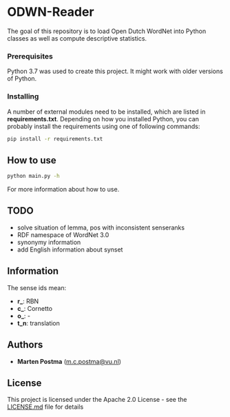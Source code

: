 # ODWN-Reader

The goal of this repository is to load Open Dutch WordNet
into Python classes as well as compute descriptive statistics.

### Prerequisites
Python 3.7 was used to create this project. It might work with older versions of Python.

### Installing

A number of external modules need to be installed, which are listed in **requirements.txt**.
Depending on how you installed Python, you can probably install the requirements using one of following commands:
```bash
pip install -r requirements.txt
```

## How to use
```bash
python main.py -h
```
For more information about how to use.

## TODO
* solve situation of lemma, pos with inconsistent senseranks
* RDF namespace of WordNet 3.0
* synonymy information
* add English information about synset

## Information

The sense ids mean:
* **r_**: RBN
* **c_**: Cornetto
* **o_**: -
* **t_n**: translation

## Authors

* **Marten Postma** (m.c.postma@vu.nl)

## License

This project is licensed under the Apache 2.0 License - see the [LICENSE.md](LICENSE.md) file for details
